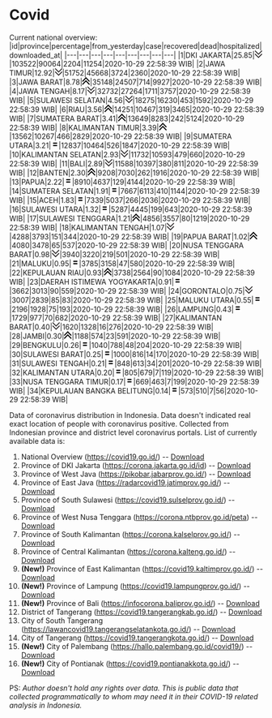 # Covid
Current national overview:
|id|province|percentage|from_yesterday|case|recovered|dead|hospitalized|downloaded_at|
|---|---|---|---|---|---|---|---|---|
|1|DKI JAKARTA|25.85|![down](https://github.com/ariefrachmannn/covid/raw/master/img/rsz_down.png)|103522|90064|2204|11254|2020-10-29 22:58:39 WIB|
|2|JAWA TIMUR|12.92|![down](https://github.com/ariefrachmannn/covid/raw/master/img/rsz_down.png)|51752|45668|3724|2360|2020-10-29 22:58:39 WIB|
|3|JAWA BARAT|8.78|![up](https://github.com/ariefrachmannn/covid/raw/master/img/rsz_img_186982.png)|35148|24507|714|9927|2020-10-29 22:58:39 WIB|
|4|JAWA TENGAH|8.17|![down](https://github.com/ariefrachmannn/covid/raw/master/img/rsz_down.png)|32732|27264|1711|3757|2020-10-29 22:58:39 WIB|
|5|SULAWESI SELATAN|4.56|![down](https://github.com/ariefrachmannn/covid/raw/master/img/rsz_down.png)|18275|16230|453|1592|2020-10-29 22:58:39 WIB|
|6|RIAU|3.56|![up](https://github.com/ariefrachmannn/covid/raw/master/img/rsz_img_186982.png)|14251|10467|319|3465|2020-10-29 22:58:39 WIB|
|7|SUMATERA BARAT|3.41|![up](https://github.com/ariefrachmannn/covid/raw/master/img/rsz_img_186982.png)|13649|8283|242|5124|2020-10-29 22:58:39 WIB|
|8|KALIMANTAN TIMUR|3.39|![up](https://github.com/ariefrachmannn/covid/raw/master/img/rsz_img_186982.png)|13562|10267|466|2829|2020-10-29 22:58:39 WIB|
|9|SUMATERA UTARA|3.21|![equal](https://github.com/ariefrachmannn/covid/raw/master/img/rsz_equal.png)|12837|10464|526|1847|2020-10-29 22:58:39 WIB|
|10|KALIMANTAN SELATAN|2.93|![down](https://github.com/ariefrachmannn/covid/raw/master/img/rsz_down.png)|11732|10593|479|660|2020-10-29 22:58:39 WIB|
|11|BALI|2.89|![down](https://github.com/ariefrachmannn/covid/raw/master/img/rsz_down.png)|11588|10397|380|811|2020-10-29 22:58:39 WIB|
|12|BANTEN|2.30|![up](https://github.com/ariefrachmannn/covid/raw/master/img/rsz_img_186982.png)|9208|7030|262|1916|2020-10-29 22:58:39 WIB|
|13|PAPUA|2.22|![equal](https://github.com/ariefrachmannn/covid/raw/master/img/rsz_equal.png)|8910|4637|129|4144|2020-10-29 22:58:39 WIB|
|14|SUMATERA SELATAN|1.91|![equal](https://github.com/ariefrachmannn/covid/raw/master/img/rsz_equal.png)|7667|6113|410|1144|2020-10-29 22:58:39 WIB|
|15|ACEH|1.83|![equal](https://github.com/ariefrachmannn/covid/raw/master/img/rsz_equal.png)|7339|5037|266|2036|2020-10-29 22:58:39 WIB|
|16|SULAWESI UTARA|1.32|![equal](https://github.com/ariefrachmannn/covid/raw/master/img/rsz_equal.png)|5287|4445|199|643|2020-10-29 22:58:39 WIB|
|17|SULAWESI TENGGARA|1.21|![up](https://github.com/ariefrachmannn/covid/raw/master/img/rsz_img_186982.png)|4856|3557|80|1219|2020-10-29 22:58:39 WIB|
|18|KALIMANTAN TENGAH|1.07|![down](https://github.com/ariefrachmannn/covid/raw/master/img/rsz_down.png)|4288|3793|151|344|2020-10-29 22:58:39 WIB|
|19|PAPUA BARAT|1.02|![up](https://github.com/ariefrachmannn/covid/raw/master/img/rsz_img_186982.png)|4080|3478|65|537|2020-10-29 22:58:39 WIB|
|20|NUSA TENGGARA BARAT|0.98|![down](https://github.com/ariefrachmannn/covid/raw/master/img/rsz_down.png)|3940|3220|219|501|2020-10-29 22:58:39 WIB|
|21|MALUKU|0.95|![equal](https://github.com/ariefrachmannn/covid/raw/master/img/rsz_equal.png)|3785|3158|47|580|2020-10-29 22:58:39 WIB|
|22|KEPULAUAN RIAU|0.93|![up](https://github.com/ariefrachmannn/covid/raw/master/img/rsz_img_186982.png)|3738|2564|90|1084|2020-10-29 22:58:39 WIB|
|23|DAERAH ISTIMEWA YOGYAKARTA|0.91|![equal](https://github.com/ariefrachmannn/covid/raw/master/img/rsz_equal.png)|3662|3013|90|559|2020-10-29 22:58:39 WIB|
|24|GORONTALO|0.75|![down](https://github.com/ariefrachmannn/covid/raw/master/img/rsz_down.png)|3007|2839|85|83|2020-10-29 22:58:39 WIB|
|25|MALUKU UTARA|0.55|![equal](https://github.com/ariefrachmannn/covid/raw/master/img/rsz_equal.png)|2196|1928|75|193|2020-10-29 22:58:39 WIB|
|26|LAMPUNG|0.43|![equal](https://github.com/ariefrachmannn/covid/raw/master/img/rsz_equal.png)|1729|977|70|682|2020-10-29 22:58:39 WIB|
|27|KALIMANTAN BARAT|0.40|![down](https://github.com/ariefrachmannn/covid/raw/master/img/rsz_down.png)|1620|1328|16|276|2020-10-29 22:58:39 WIB|
|28|JAMBI|0.30|![up](https://github.com/ariefrachmannn/covid/raw/master/img/rsz_img_186982.png)|1188|574|23|591|2020-10-29 22:58:39 WIB|
|29|BENGKULU|0.26|![equal](https://github.com/ariefrachmannn/covid/raw/master/img/rsz_equal.png)|1040|788|48|204|2020-10-29 22:58:39 WIB|
|30|SULAWESI BARAT|0.25|![equal](https://github.com/ariefrachmannn/covid/raw/master/img/rsz_equal.png)|1000|816|14|170|2020-10-29 22:58:39 WIB|
|31|SULAWESI TENGAH|0.21|![equal](https://github.com/ariefrachmannn/covid/raw/master/img/rsz_equal.png)|848|613|34|201|2020-10-29 22:58:39 WIB|
|32|KALIMANTAN UTARA|0.20|![equal](https://github.com/ariefrachmannn/covid/raw/master/img/rsz_equal.png)|805|679|7|119|2020-10-29 22:58:39 WIB|
|33|NUSA TENGGARA TIMUR|0.17|![equal](https://github.com/ariefrachmannn/covid/raw/master/img/rsz_equal.png)|669|463|7|199|2020-10-29 22:58:39 WIB|
|34|KEPULAUAN BANGKA BELITUNG|0.14|![equal](https://github.com/ariefrachmannn/covid/raw/master/img/rsz_equal.png)|573|510|7|56|2020-10-29 22:58:39 WIB|

Data of coronavirus distribution in Indonesia. Data doesn't indicated real exact location of people with coronavirus positive. Collected from Indonesian province and district level coronavirus portals. List of currently available data is:
1. National Overview (https://covid19.go.id/) -- [Download](https://www.dropbox.com/s/66ly270fw4y76fx/covid_nasional.csv?dl=0)
2. Province of DKI Jakarta (https://corona.jakarta.go.id/id) -- [Download](https://riwayat-file-covid-19-dki-jakarta-jakartagis.hub.arcgis.com/)
3. Province of West Java (https://pikobar.jabarprov.go.id/) -- [Download](https://www.dropbox.com/s/alg0zp60fylq6cn/covid_jabar.csv?dl=0)
4. Province of East Java (https://radarcovid19.jatimprov.go.id/) -- [Download](https://www.dropbox.com/sh/e7vtgcnl4ckbvr4/AADo9UMRDZvrhHn66qTHZOvNa?dl=0)
5. Province of South Sulawesi (https://covid19.sulselprov.go.id/) -- [Download](https://www.dropbox.com/s/z5ek23lwcztj7z7/covid_sulsel.csv?dl=0)
6. Province of West Nusa Tenggara (https://corona.ntbprov.go.id/peta) -- [Download](https://www.dropbox.com/s/4p2k93n42xx0c00/covid_ntb.csv?dl=0)
7. Province of South Kalimantan (https://corona.kalselprov.go.id/) -- [Download](https://www.dropbox.com/sh/7aa2kvz8lb04pzz/AADH1Oj5oFMw2mp-D3JStPRsa?dl=0)
8. Province of Central Kalimantan (https://corona.kalteng.go.id/) -- [Download](https://www.dropbox.com/s/9q01v5r3ys2ozk4/covid_kalteng.csv?dl=0)
9. **(New!)** Province of East Kalimantan (https://covid19.kaltimprov.go.id/) -- [Download](https://www.dropbox.com/sh/qhpxj532nm80goa/AAB6ek_fp1__ieTR0TFQpfIga?dl=0)
10. **(New!)** Province of Lampung (https://covid19.lampungprov.go.id/) -- [Download](https://www.dropbox.com/s/ecuew6oa9kzwqwx/covid_lampung.csv?dl=0)
11. **(New!)** Province of Bali (https://infocorona.baliprov.go.id/) -- [Download](https://www.dropbox.com/sh/iceiwun4ufttmiu/AAC7dSRMpfTjPI1Lfzw-LeCUa?dl=0)
12. District of Tangerang (https://covid19.tangerangkab.go.id/) -- [Download](https://www.dropbox.com/sh/yxovyy6sy5bnz4p/AACZzVHinisKmz8oQWyQJ3nua?dl=0)
13. City of South Tangerang (https://lawancovid19.tangerangselatankota.go.id/) -- [Download](https://www.dropbox.com/s/zlvxo4ivswdzmle/covid_tangsel.csv?dl=0)
14. City of Tangerang (https://covid19.tangerangkota.go.id/) -- [Download](https://www.dropbox.com/s/e53224kvdrpjzy0/covid_tangkot.csv?dl=0)
15. **(New!)** City of Palembang (https://hallo.palembang.go.id/covid19/) -- [Download](https://www.dropbox.com/sh/oj17bhwhlpjht9e/AABZEG-OiaSaFvikATDx6coEa?dl=0)
16. **(New!)** City of Pontianak (https://covid19.pontianakkota.go.id/) -- [Download](https://www.dropbox.com/sh/66if3y4ly51j4sh/AADQ-zwLGa7Kz4ZzJgDw2-3na?dl=0)

PS: *Author doesn't hold any rights over data. This is public data that collected programmatically to whom may need it in their COVID-19 related analysis in Indonesia.*
